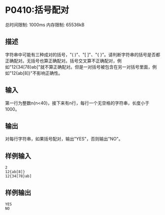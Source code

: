 # P0410:括号配对



总时间限制: 1000ms 内存限制: 65536kB

## 描述



字符串中可能有三种成对的括号，"( )"、"[ ]"、"{ }"。请判断字符串的括号是否都正确配对。无括号也算正确配对。括号交叉算不正确配对，例如"12{34[78}ab]"就不算正确配对。但是一对括号被包含在另一对括号里面，例如"12{ab[8]}"不影响正确性。

## 输入



第一行为整数n(n<40)，接下来有n行，每行一个无空格的字符串，长度小于1000。

## 输出



对每行字符串，如果括号配对，输出"YES"，否则输出"NO"。

## 样例输入



```
2
12{ab[8]}
12{34[78}ab]
```



## 样例输出



```
YES
NO
```